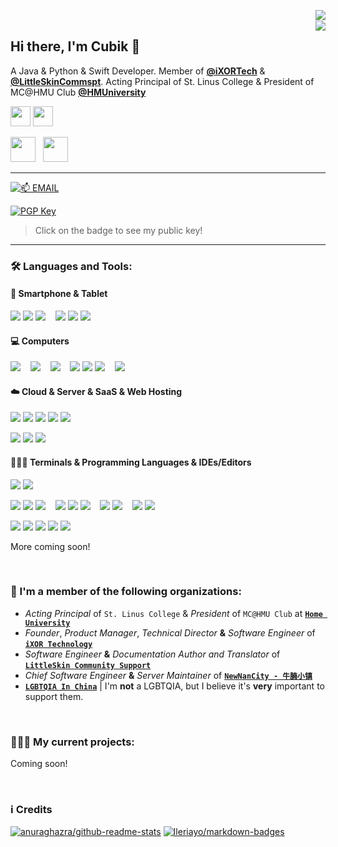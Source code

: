 <a href="https://github.com/Cubik65536"><img align="right" src="https://github-readme-stats.cubik65536.top/api?theme=github_dark&username=Cubik65536&count_private=true&hide=stars&show_icons=true&line_height=24"></a>
<br/>
<a href="https://github.com/Cubik65536"><img align="right" src="https://github-readme-stats.cubik65536.top/api/top-langs/?theme=github_dark&username=Cubik65536&layout=compact&count_private=true&card_width=445"></a>

## Hi there, I'm Cubik 👋

A Java & Python & Swift Developer. Member of **[@iXORTech](https://github.com/iXORTech)** & **[@LittleSkinCommspt](https://github.com/LittleSkinCommspt)**. Acting Principal of St. Linus College & President of MC@HMU Club **[@HMUniversity](https://github.com/HMUniversity)**

<a href="https://www.cubik65536.top"><img src="https://img.shields.io/website?ddown_message=Offline&label=www.cubik65536.top&style=for-the-badge&up_message=Online&url=https%3A%2F%2Fwww.cubik65536.top" width="auto" height="32"></a>
<a href="https://blog.cubik65536.top"><img src="https://img.shields.io/website?down_message=Offline&label=blog.cubik65536.top&style=for-the-badge&up_message=Online&url=https%3A%2F%2Fblog.cubik65536.top" width="auto" height="32"></a>

<p>
  <a href="https://github.com/sponsors/Cubik65536"><img src="https://img.shields.io/badge/sponsor-30363D?style=for-the-badge&logo=GitHub-Sponsors&logoColor=#EA4AAA" width="auto" height="40"></a>
  &nbsp;
  <a href="https://afdian.net/@cubik65536"><img src="https://cdn.jsdelivr.net/gh/Cubik65536/cubik-favicons@main/support%20me%20on%20afd.png" width="auto" height="40"></a>
</p>

------

[![📫 EMAIL](https://img.shields.io/badge/📫%20EMAIL-cubik65536%40cubik65356.top-informational?style=for-the-badge)](mailto:cubik65536@cubik65356.top)

[![PGP Key](https://img.shields.io/badge/My%20PGP%20Fingerprint-7C58%20C98C%203AB8%20004E%20046C%2016FA%204462%209FF0%20C890%20D359-%23FA7343?style=for-the-badge)](./pgp-public-key.txt)
 > Click on the badge to see my public key!

------

### 🛠 Languages and Tools:

#### 📱 Smartphone & Tablet

<p>
  <img src="https://img.shields.io/badge/Samsung-%231428A0.svg?style=for-the-badge&logo=samsung&logoColor=white" />
  <img src="https://img.shields.io/badge/Android-3DDC84?style=for-the-badge&logo=android&logoColor=white" />
  <img src="https://img.shields.io/badge/lineageos-167C80?style=for-the-badge&logo=lineageos&logoColor=white" />
  &nbsp;&nbsp;
  <img src="https://img.shields.io/badge/Apple-%23000000.svg?style=for-the-badge&logo=apple&logoColor=white" />
  <img src="https://img.shields.io/badge/iOS-000000?style=for-the-badge&logo=ios&logoColor=white" />
  <img src="https://img.shields.io/badge/iPadOS-000000?style=for-the-badge&logo=ios&logoColor=white" />
</p>

#### 💻 Computers

<p>
  <img src="https://img.shields.io/badge/mac%20os-000000?style=for-the-badge&logo=macos&logoColor=F0F0F0" />
  &nbsp;&nbsp;
  <img src="https://img.shields.io/badge/Windows-0078D6?style=for-the-badge&logo=windows&logoColor=white" />
  &nbsp;&nbsp;
  <img src="https://img.shields.io/badge/Fedora-294172?style=for-the-badge&logo=fedora&logoColor=white" />
  &nbsp;&nbsp;
  <img src="https://img.shields.io/badge/Arch%20Linux-1793D1?logo=arch-linux&logoColor=fff&style=for-the-badge" />
  <img src="https://img.shields.io/badge/Artix%20Linux-10A0CC?style=for-the-badge&logo=artix-linux&logoColor=white" />
  <img src="https://img.shields.io/badge/Manjaro-35BF5C?style=for-the-badge&logo=Manjaro&logoColor=white" />
  &nbsp;&nbsp;
  <img src="https://img.shields.io/badge/KDE-1D99F3?logo=KDE&logoColor=fff&style=for-the-badge" />
</p>

#### ☁️ Cloud & Server & SaaS & Web Hosting
<p>
  <img src="https://img.shields.io/badge/azure-%230072C6.svg?style=for-the-badge&logo=azure-devops&logoColor=white" />
  <img src="https://img.shields.io/badge/Cloudflare-F38020?style=for-the-badge&logo=Cloudflare&logoColor=white" />
  <img src="https://img.shields.io/badge/netlify-%23000000.svg?style=for-the-badge&logo=netlify&logoColor=#00C7B7" />
  <img src="https://img.shields.io/badge/Oracle-F80000?style=for-the-badge&logo=oracle&logoColor=white" />
  <img src="https://img.shields.io/badge/vercel-%23000000.svg?style=for-the-badge&logo=vercel&logoColor=white" />
</p>

<p>
  <img src="https://img.shields.io/badge/Rocky%20Linux-10B981?style=for-the-badge&logo=rocky-linux&logoColor=F0F0F0" />
  <img src="https://img.shields.io/badge/cent%20os-002260?style=for-the-badge&logo=centos&logoColor=F0F0F0" />
  <img src="https://img.shields.io/badge/Red%20Hat-EE0000?style=for-the-badge&logo=redhat&logoColor=white" />
</p>

#### 👨🏻‍💻 Terminals & Programming Languages & IDEs/Editors

<p>
  <img src="https://img.shields.io/badge/iTerm2-546E7A?style=for-the-badge&logo=iTerm2&logoColor=F0F0F0" />
  <img src="https://img.shields.io/badge/Windows%20Terminal-4D4D4D?style=for-the-badge&logo=windows-terminal&logoColor=F0F0F0" />
</p>

<p>
  <img src="https://img.shields.io/badge/java-%23ED8B00.svg?style=for-the-badge&logo=java&logoColor=white" />
  <img src="https://img.shields.io/badge/python-3670A0?style=for-the-badge&logo=python&logoColor=ffdd54" />
  <img src="https://img.shields.io/badge/swift-F54A2A?style=for-the-badge&logo=swift&logoColor=white" />
  &nbsp;&nbsp;
  <img src="https://img.shields.io/badge/c++-%2300599C.svg?style=for-the-badge&logo=c%2B%2B&logoColor=white" />
  <img src="https://img.shields.io/badge/kotlin-%230095D5.svg?style=for-the-badge&logo=kotlin&logoColor=white" />
  <img src="https://img.shields.io/badge/go-%2300ADD8.svg?style=for-the-badge&logo=go&logoColor=white" />
  &nbsp;&nbsp;
  <img src="https://img.shields.io/badge/css3-%231572B6.svg?style=for-the-badge&logo=css3&logoColor=white" />
  <img src="https://img.shields.io/badge/html5-%23E34F26.svg?style=for-the-badge&logo=html5&logoColor=white" />
  &nbsp;&nbsp;
  <img src="https://img.shields.io/badge/latex-%23008080.svg?style=for-the-badge&logo=latex&logoColor=white" />
  <img src="https://img.shields.io/badge/markdown-%23000000.svg?style=for-the-badge&logo=markdown&logoColor=white" />
</p>

<p>
  <img src="https://img.shields.io/badge/CLion-black?style=for-the-badge&logo=clion&logoColor=white" />
  <img src="https://img.shields.io/badge/IntelliJIDEA-000000.svg?style=for-the-badge&logo=intellij-idea&logoColor=white" />
  <img src="https://img.shields.io/badge/pycharm-143?style=for-the-badge&logo=pycharm&logoColor=black&color=black&labelColor=green" />
  <img src="https://img.shields.io/badge/Visual%20Studio%20Code-0078d7.svg?style=for-the-badge&logo=visual-studio-code&logoColor=white" />
  <img src="https://img.shields.io/badge/Xcode-007ACC?style=for-the-badge&logo=Xcode&logoColor=white" />
</p>

More coming soon!

<br/>

### 🏢 I'm a member of the following organizations:

 - *Acting Principal* of `St. Linus College` & *President* of `MC@HMU Club` at **[`Home University`](https://github.com/HMUniversity)**
 - *Founder*, *Product Manager*, *Technical Director* **&** *Software Engineer* of **[`iXOR Technology`](https://github.com/iXORTech)**
 - *Software Engineer* **&** *Documentation Author and Translator* of **[`LittleSkin Community Support`](https://github.com/LittleSkinCommspt)**
 - *Chief Software Engineer* **&** *Server Maintainer* of **[`NewNanCity - 牛腩小镇`](https://github.com/NewNanCity)**
 - **[`LGBTQIA In China`](https://github.com/LGBT-CN)** | I'm **not** a LGBTQIA, but I believe it's **very** important to support them.

<br/>

### 🧑🏻‍💻 My current projects:

Coming soon!

<br/>

### ℹ️ Credits
[![anuraghazra/github-readme-stats](https://github-readme-stats.cubik65536.top/api/pin/?theme=github_dark&username=anuraghazra&repo=github-readme-stats&show_owner=true)](https://github.com/anuraghazra/github-readme-stats)
[![Ileriayo/markdown-badges](https://github-readme-stats.cubik65536.top/api/pin/?theme=github_dark&username=Ileriayo&repo=markdown-badges&show_owner=true)](https://github.com/Ileriayo/markdown-badges)
